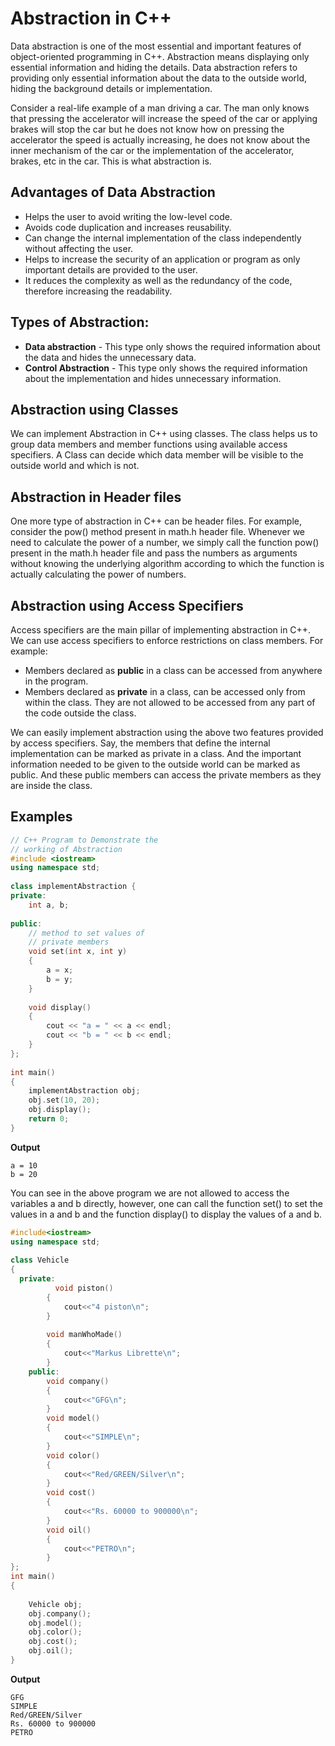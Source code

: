 # Abstraction in C++

Data abstraction is one of the most essential and important features of object-oriented programming in C++. Abstraction means displaying only essential information and hiding the details. Data abstraction refers to providing only essential information about the data to the outside world, hiding the background details or implementation. 

Consider a real-life example of a man driving a car. The man only knows that pressing the accelerator will increase the speed of the car or applying brakes will stop the car but he does not know how on pressing the accelerator the speed is actually increasing, he does not know about the inner mechanism of the car or the implementation of the accelerator, brakes, etc in the car. This is what abstraction is.

## Advantages of Data Abstraction

- Helps the user to avoid writing the low-level code.
- Avoids code duplication and increases reusability.
- Can change the internal implementation of the class independently without affecting the user.
- Helps to increase the security of an application or program as only important details are provided to the user.
- It reduces the complexity as well as the redundancy of the code, therefore increasing the readability.

## Types of Abstraction:

- **Data abstraction** - This type only shows the required information about the data and hides the unnecessary data.
- **Control Abstraction** - This type only shows the required information about the implementation and hides unnecessary information.

## Abstraction using Classes

We can implement Abstraction in C++ using classes. The class helps us to group data members and member functions using available access specifiers. A Class can decide which data member will be visible to the outside world and which is not. 

## Abstraction in Header files

One more type of abstraction in C++ can be header files. For example, consider the pow() method present in math.h header file. Whenever we need to calculate the power of a number, we simply call the function pow() present in the math.h header file and pass the numbers as arguments without knowing the underlying algorithm according to which the function is actually calculating the power of numbers.

## Abstraction using Access Specifiers

Access specifiers are the main pillar of implementing abstraction in C++. We can use access specifiers to enforce restrictions on class members. For example:

- Members declared as **public** in a class can be accessed from anywhere in the program.
- Members declared as **private** in a class, can be accessed only from within the class. They are not allowed to be accessed from any part of the code outside the class.

We can easily implement abstraction using the above two features provided by access specifiers. Say, the members that define the internal implementation can be marked as private in a class. And the important information needed to be given to the outside world can be marked as public. And these public members can access the private members as they are inside the class. 

## Examples

```cpp
// C++ Program to Demonstrate the
// working of Abstraction
#include <iostream>
using namespace std;
 
class implementAbstraction {
private:
    int a, b;
 
public:
    // method to set values of
    // private members
    void set(int x, int y)
    {
        a = x;
        b = y;
    }
 
    void display()
    {
        cout << "a = " << a << endl;
        cout << "b = " << b << endl;
    }
};
 
int main()
{
    implementAbstraction obj;
    obj.set(10, 20);
    obj.display();
    return 0;
}
```
**Output**
```
a = 10
b = 20
```

You can see in the above program we are not allowed to access the variables a and b directly, however, one can call the function set() to set the values in a and b and the function display() to display the values of a and b. 

```cpp
#include<iostream>
using namespace std;
 
class Vehicle
{
  private:
          void piston()
        {
            cout<<"4 piston\n";
        }
 
        void manWhoMade()
        {
            cout<<"Markus Librette\n";
        }
    public:
        void company()
        {
            cout<<"GFG\n";
        }
        void model()
        {
            cout<<"SIMPLE\n";
        }
        void color()
        {
            cout<<"Red/GREEN/Silver\n";
        }
        void cost()
        {
            cout<<"Rs. 60000 to 900000\n";
        }
        void oil()
        {
            cout<<"PETRO\n";
        }
};
int main()
{
     
    Vehicle obj;
    obj.company();
    obj.model();
    obj.color();
    obj.cost();
    obj.oil();
}
```

**Output**
```
GFG
SIMPLE
Red/GREEN/Silver
Rs. 60000 to 900000
PETRO
```